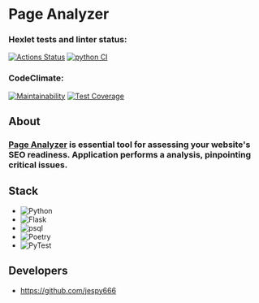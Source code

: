 # Page Analyzer
### Hexlet tests and linter status:
[![Actions Status](https://github.com/jespy666/python-project-83/workflows/hexlet-check/badge.svg)](https://github.com/jespy666/python-project-83/actions)
[![python CI](https://github.com/jespy666/python-project-83/actions/workflows/main.yml/badge.svg)](https://github.com/jespy666/python-project-83/actions/workflows/main.yml)  
### CodeClimate:
[![Maintainability](https://api.codeclimate.com/v1/badges/625e772f4adc43bdd6a0/maintainability)](https://codeclimate.com/github/jespy666/python-project-83/maintainability)
[![Test Coverage](https://api.codeclimate.com/v1/badges/625e772f4adc43bdd6a0/test_coverage)](https://codeclimate.com/github/jespy666/python-project-83/test_coverage)
## About
### [Page Analyzer](https://page-analyzer-96tu.onrender.com/) is essential tool for assessing your website's SEO readiness. Application performs a analysis, pinpointing critical issues.
## Stack
- <img src="https://img.shields.io/badge/python%203.10-blue" alt="Python">  
- <img src="https://img.shields.io/badge/Flask%20v2.3.3-purple" alt="Flask"> 
- <img src="https://img.shields.io/badge/PostgreSQL%2015-brown" alt="psql">
- <img src="https://img.shields.io/badge/poetry-green" alt="Poetry">
- <img src="https://img.shields.io/badge/PyTest-red" alt="PyTest">

## Developers

- https://github.com/jespy666
